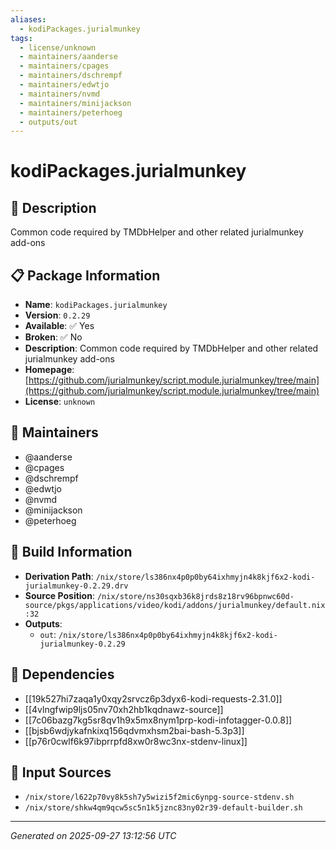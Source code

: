 ```yaml
---
aliases:
  - kodiPackages.jurialmunkey
tags:
  - license/unknown
  - maintainers/aanderse
  - maintainers/cpages
  - maintainers/dschrempf
  - maintainers/edwtjo
  - maintainers/nvmd
  - maintainers/minijackson
  - maintainers/peterhoeg
  - outputs/out
---
```


# kodiPackages.jurialmunkey

## 📝 Description

Common code required by TMDbHelper and other related jurialmunkey add-ons

## 📋 Package Information

- **Name**: `kodiPackages.jurialmunkey`
- **Version**: `0.2.29`
- **Available**: ✅ Yes
- **Broken**: ✅ No
- **Description**: Common code required by TMDbHelper and other related jurialmunkey add-ons
- **Homepage**: [https://github.com/jurialmunkey/script.module.jurialmunkey/tree/main](https://github.com/jurialmunkey/script.module.jurialmunkey/tree/main)
- **License**: `unknown`
## 👥 Maintainers

- @aanderse
- @cpages
- @dschrempf
- @edwtjo
- @nvmd
- @minijackson
- @peterhoeg


## 🔧 Build Information

- **Derivation Path**: `/nix/store/ls386nx4p0p0by64ixhmyjn4k8kjf6x2-kodi-jurialmunkey-0.2.29.drv`
- **Source Position**: `/nix/store/ns30sqxb36k8jrds8z18rv96bpnwc60d-source/pkgs/applications/video/kodi/addons/jurialmunkey/default.nix:32`
- **Outputs**:
  - `out`:  `/nix/store/ls386nx4p0p0by64ixhmyjn4k8kjf6x2-kodi-jurialmunkey-0.2.29`

## 🔗 Dependencies

- [[19k527hi7zaqa1y0xqy2srvcz6p3dyx6-kodi-requests-2.31.0]]
- [[4vlngfwip9ljs05nv70xh2hb1kqdnawz-source]]
- [[7c06bazg7kg5sr8qv1h9x5mx8nym1prp-kodi-infotagger-0.0.8]]
- [[bjsb6wdjykafnkixq156qdvmxhsm2bai-bash-5.3p3]]
- [[p76r0cwlf6k97ibprrpfd8xw0r8wc3nx-stdenv-linux]]

## 📁 Input Sources

- `/nix/store/l622p70vy8k5sh7y5wizi5f2mic6ynpg-source-stdenv.sh`
- `/nix/store/shkw4qm9qcw5sc5n1k5jznc83ny02r39-default-builder.sh`

---
*Generated on 2025-09-27 13:12:56 UTC*
